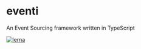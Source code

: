 # eventi

An Event Sourcing framework written in TypeScript

[![lerna](https://img.shields.io/badge/maintained%20with-lerna-cc00ff.svg)](https://lerna.js.org/)